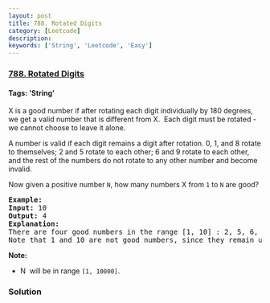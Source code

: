 ```yaml
---
layout: post
title: 788. Rotated Digits
category: [Leetcode]
description: 
keywords: ['String', 'Leetcode', 'Easy']
---
```

### [788. Rotated Digits](https://leetcode.com/problems/rotated-digits)

#### Tags: 'String'

<div class="content__u3I1 question-content__JfgR"><div><p>X is a good number if after rotating each digit individually by 180 degrees, we get a valid number that is different from X.  Each digit must be rotated - we cannot choose to leave it alone.</p>
<p>A number is valid if each digit remains a digit after rotation. 0, 1, and 8 rotate to themselves; 2 and 5 rotate to each other; 6 and 9 rotate to each other, and the rest of the numbers do not rotate to any other number and become invalid.</p>
<p>Now given a positive number <code>N</code>, how many numbers X from <code>1</code> to <code>N</code> are good?</p>
<pre><strong>Example:</strong>
<strong>Input:</strong> 10
<strong>Output:</strong> 4
<strong>Explanation:</strong> 
There are four good numbers in the range [1, 10] : 2, 5, 6, 9.
Note that 1 and 10 are not good numbers, since they remain unchanged after rotating.
</pre>
<p><strong>Note:</strong></p>
<ul>
<li>N  will be in range <code>[1, 10000]</code>.</li>
</ul>
</div></div>

### Solution

